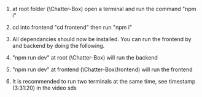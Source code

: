 1. at root folder (\Chatter-Box\) open a terminal and run the command "npm i"
2. cd into frontend "cd frontend" then run "npm i"
3. All dependancies should now be installed. You can run the frontend by and backend by doing the following.

4. "npm run dev" at root (\Chatter-Box\) will run the backend
5. "npm run dev" at frontend (\Chatter-Box\frontend) will run the frontend
6. It is recommended to run two terminals at the same time, see timestamp (3:31:20) in the video
   sds
